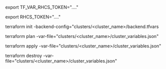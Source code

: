 export TF_VAR_RHCS_TOKEN="...."

export RHCS_TOKEN="...."

terraform init -backend-config="clusters/<cluster_name>/backend.tfvars

terraform plan -var-file="clusters/<cluster_name>/cluster_variables.json"

terraform apply -var-file="clusters/<cluster_name>/cluster_variables.json"

terraform destroy -var-file="clusters/<cluster_name>/cluster_variables.json"